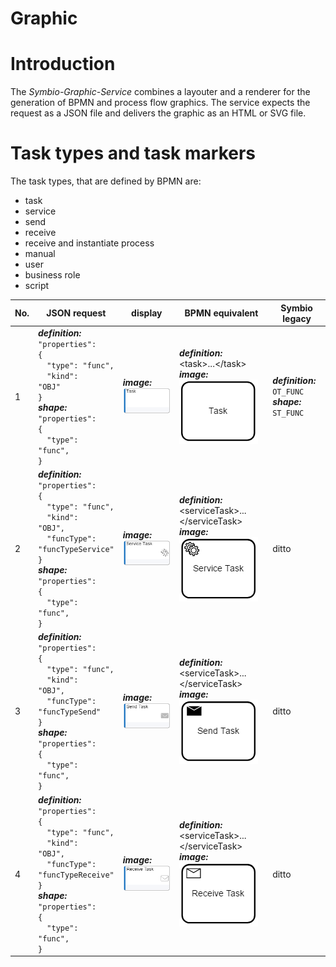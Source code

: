 # Graphic

# Introduction

The *Symbio-Graphic-Service* combines a layouter and a renderer for the generation of BPMN and process flow graphics. The service expects the request as a JSON file and delivers the graphic as an HTML or SVG file.

# Task types and task markers

The task types, that are defined by BPMN are:
- task
- service
- send
- receive
- receive and instantiate process
- manual
- user
- business role
- script

| No. | JSON request  | display | BPMN equivalent | Symbio legacy |
|-----|---------------|---------|-----------------|---------------|
| 1 | ***definition:***<br /><code>"properties": {</code><br /><code>&nbsp;&nbsp;"type": "func",</code><br /><code>&nbsp;&nbsp;"kind": "OBJ"</code><br /><code>}</code><br />***shape:***<br /><code>"properties": {</code><br /><code>&nbsp;&nbsp;"type": "func",</code><br /><code>}</code><br /> | ***image:***<br />![BPMN-serviceTask](media/GRAPHIC-task.png) | ***definition:***<br /></code>&lt;task&gt;...&lt;/task&gt;</code><br />***image:***<br />![BPMN-task](media/BPMN-task.png) | ***definition:***<br /><code>OT_FUNC</code><br />***shape:***<br /><code>ST_FUNC</code> |
| 2 | ***definition:***<br /><code>"properties": {</code><br /><code>&nbsp;&nbsp;"type": "func",</code><br /><code>&nbsp;&nbsp;"kind": "OBJ",</code><br /><code>&nbsp;&nbsp;"funcType": "funcTypeService"</code><br /><code>}</code><br />***shape:***<br /><code>"properties": {</code><br /><code>&nbsp;&nbsp;"type": "func",</code><br /><code>}</code><br /> | ***image:***<br />![BPMN-serviceTask](media/GRAPHIC-serviceTask.png) | ***definition:***<br /></code>&lt;serviceTask&gt;...&lt;/serviceTask&gt;</code><br />***image:***<br />![BPMN-serviceTask](media/BPMN-serviceTask.png) | ditto |
| 3 | ***definition:***<br /><code>"properties": {</code><br /><code>&nbsp;&nbsp;"type": "func",</code><br /><code>&nbsp;&nbsp;"kind": "OBJ",</code><br /><code>&nbsp;&nbsp;"funcType": "funcTypeSend"</code><br /><code>}</code><br />***shape:***<br /><code>"properties": {</code><br /><code>&nbsp;&nbsp;"type": "func",</code><br /><code>}</code><br /> | ***image:***<br />![BPMN-sendTask](media/GRAPHIC-sendTask.png) | ***definition:***<br /></code>&lt;serviceTask&gt;...&lt;/serviceTask&gt;</code><br />***image:***<br />![BPMN-sendTask](media/BPMN-sendTask.png) | ditto |
| 4 | ***definition:***<br /><code>"properties": {</code><br /><code>&nbsp;&nbsp;"type": "func",</code><br /><code>&nbsp;&nbsp;"kind": "OBJ",</code><br /><code>&nbsp;&nbsp;"funcType": "funcTypeReceive"</code><br /><code>}</code><br />***shape:***<br /><code>"properties": {</code><br /><code>&nbsp;&nbsp;"type": "func",</code><br /><code>}</code><br /> | ***image:***<br />![BPMN-receiveTask](media/GRAPHIC-receiveTask.png) | ***definition:***<br /></code>&lt;serviceTask&gt;...&lt;/serviceTask&gt;</code><br />***image:***<br />![BPMN-receiveTask](media/BPMN-receiveTask.png) | ditto |
